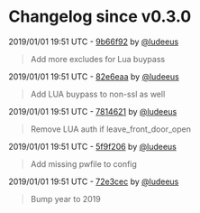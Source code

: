 # Changelog since v0.3.0

2019/01/01 19:51 UTC - [9b66f92](https://github.com/hassio-addons/addon-mqtt/commit/9b66f92cf8ce4943719a79c8d918a1c9d51f77a3) by [@ludeeus](https://github.com/ludeeus)
> Add more excludes for Lua buypass 

2019/01/01 19:51 UTC - [82e6eaa](https://github.com/hassio-addons/addon-mqtt/commit/82e6eaa7f1d895909db64c98bf1531f1f2870fa8) by [@ludeeus](https://github.com/ludeeus)
> Add LUA buypass to non-ssl as well 

2019/01/01 19:51 UTC - [7814621](https://github.com/hassio-addons/addon-mqtt/commit/7814621d0547674dd3b3dc83bb7827baa59173d7) by [@ludeeus](https://github.com/ludeeus)
> Remove LUA auth if leave_front_door_open 

2019/01/01 19:51 UTC - [5f9f206](https://github.com/hassio-addons/addon-mqtt/commit/5f9f206e4a43f50301a6c926d55a036f0fcf2bb5) by [@ludeeus](https://github.com/ludeeus)
> Add missing pwfile to config 

2019/01/01 19:51 UTC - [72e3cec](https://github.com/hassio-addons/addon-mqtt/commit/72e3cec70753d94f4db4bd80a3f6909729b73096) by [@ludeeus](https://github.com/ludeeus)
> Bump year to 2019 

